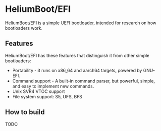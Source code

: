 # HeliumBoot/EFI
HeliumBoot/EFI is a simple UEFI bootloader, intended for research on how bootloaders work.

## Features
HeliumBoot/EFI has these features that distinguish it from other simple bootloaders:
 * Portability - it runs on x86_64 and aarch64 targets, powered by GNU-EFI.
 * Command support - A built-in command parser, but powerful, simple, and easy to implement new commands.
 * Unix SVR4 VTOC support
 * File system support: S5, UFS, BFS

## How to build
TODO
